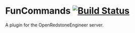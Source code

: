 # FunCommands [![Build Status](http://minecraft16.us.to/jenkins/buildStatus/icon?job=FunCommands)](Http://minecraft16.us.to/jenkins/job/FunCommands/)


A plugin for the OpenRedstoneEngineer server.
